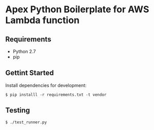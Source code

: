 Apex Python Boilerplate for AWS Lambda function
================================================================================


Requirements
--------------------------------------------------------------------------------

- Python 2.7
- pip


Gettint Started
--------------------------------------------------------------------------------

Install dependencies for development:

```
$ pip installl -r requirements.txt -t vendor
```


Testing
--------------------------------------------------------------------------------

```
$ ./test_runner.py
```
